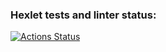 ### Hexlet tests and linter status:
[![Actions Status](https://github.com/leomaks/java-project-71/actions/workflows/hexlet-check.yml/badge.svg)](https://github.com/leomaks/java-project-71/actions)